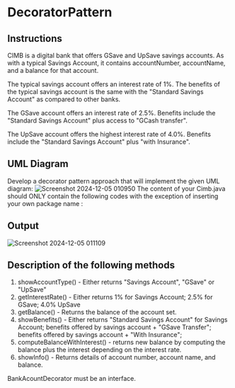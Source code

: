 # DecoratorPattern
## Instructions 
CIMB is a digital bank that offers GSave and UpSave savings accounts.   As with a typical Savings Account, it contains accountNumber, accountName, and a balance for that account.

The typical savings account offers an interest rate of 1%.
The benefits of the typical savings account is the same with the "Standard Savings Account" as compared to other banks.

The GSave account offers an interest rate of 2.5%.
Benefits include the "Standard Savings Account" plus access to "GCash transfer".

The UpSave account offers the highest interest rate of 4.0%.
Benefits include the "Standard Savings Account" plus "with Insurance".

## UML Diagram
Develop a decorator pattern approach that will implement the given UML diagram:
![Screenshot 2024-12-05 010950](https://github.com/user-attachments/assets/33927873-e2aa-4ccd-bca0-35d8ea882170)
The content of your Cimb.java should ONLY contain the following codes with the exception of inserting your own package name :

## Output
![Screenshot 2024-12-05 011109](https://github.com/user-attachments/assets/ebd27605-951b-4e82-b089-ad4dcd341152)

## Description of the following methods

1. showAccountType() - Either returns "Savings Account", "GSave" or "UpSave"
2. getInterestRate() - Either returns 1% for Savings Account; 2.5% for GSave; 4.0% UpSave
3. getBalance() - Returns the balance of the account set.
4. showBenefits() - Either returns "Standard Savings Account" for Savings Account;
		    benefits offered by savings account + "GSave Transfer";
                            benefits offered by savings account + "With Insurance";
5. computeBalanceWithInterest() - returns new balance by computing the balance plus the interest depending on the interest rate.
6. showInfo() - Returns details of account number, account name, and balance.

BankAcountDecorator must be an interface.
